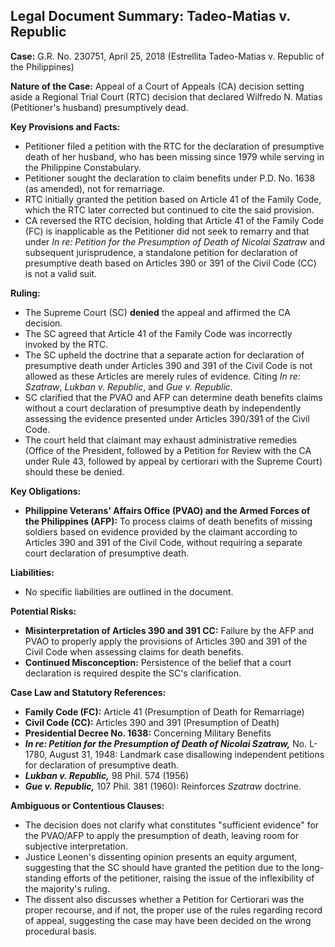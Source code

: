 ## Legal Document Summary: Tadeo-Matias v. Republic

**Case:** G.R. No. 230751, April 25, 2018 (Estrellita Tadeo-Matias v. Republic of the Philippines)

**Nature of the Case:** Appeal of a Court of Appeals (CA) decision setting aside a Regional Trial Court (RTC) decision that declared Wilfredo N. Matias (Petitioner's husband) presumptively dead.

**Key Provisions and Facts:**

*   Petitioner filed a petition with the RTC for the declaration of presumptive death of her husband, who has been missing since 1979 while serving in the Philippine Constabulary.
*   Petitioner sought the declaration to claim benefits under P.D. No. 1638 (as amended), not for remarriage.
*   RTC initially granted the petition based on Article 41 of the Family Code, which the RTC later corrected but continued to cite the said provision.
*   CA reversed the RTC decision, holding that Article 41 of the Family Code (FC) is inapplicable as the Petitioner did not seek to remarry and that under *In re: Petition for the Presumption of Death of Nicolai Szatraw* and subsequent jurisprudence, a standalone petition for declaration of presumptive death based on Articles 390 or 391 of the Civil Code (CC) is not a valid suit.

**Ruling:**

*   The Supreme Court (SC) **denied** the appeal and affirmed the CA decision.
*   The SC agreed that Article 41 of the Family Code was incorrectly invoked by the RTC.
*   The SC upheld the doctrine that a separate action for declaration of presumptive death under Articles 390 and 391 of the Civil Code is not allowed as these Articles are merely rules of evidence. Citing *In re: Szatraw*, *Lukban v. Republic*, and *Gue v. Republic*.
*   SC clarified that the PVAO and AFP can determine death benefits claims without a court declaration of presumptive death by independently assessing the evidence presented under Articles 390/391 of the Civil Code.
*   The court held that claimant may exhaust administrative remedies (Office of the President, followed by a Petition for Review with the CA under Rule 43, followed by appeal by certiorari with the Supreme Court) should these be denied.

**Key Obligations:**

*   **Philippine Veterans' Affairs Office (PVAO) and the Armed Forces of the Philippines (AFP):** To process claims of death benefits of missing soldiers based on evidence provided by the claimant according to Articles 390 and 391 of the Civil Code, without requiring a separate court declaration of presumptive death.

**Liabilities:**

*   No specific liabilities are outlined in the document.

**Potential Risks:**

*   **Misinterpretation of Articles 390 and 391 CC:** Failure by the AFP and PVAO to properly apply the provisions of Articles 390 and 391 of the Civil Code when assessing claims for death benefits.
*   **Continued Misconception:** Persistence of the belief that a court declaration is required despite the SC's clarification.

**Case Law and Statutory References:**

*   **Family Code (FC):** Article 41 (Presumption of Death for Remarriage)
*   **Civil Code (CC):** Articles 390 and 391 (Presumption of Death)
*   **Presidential Decree No. 1638:** Concerning Military Benefits
*   ***In re: Petition for the Presumption of Death of Nicolai Szatraw,*** No. L-1780, August 31, 1948: Landmark case disallowing independent petitions for declaration of presumptive death.
*   ***Lukban v. Republic,*** 98 Phil. 574 (1956)
*   ***Gue v. Republic,*** 107 Phil. 381 (1960): Reinforces *Szatraw* doctrine.

**Ambiguous or Contentious Clauses:**

*   The decision does not clarify what constitutes "sufficient evidence" for the PVAO/AFP to apply the presumption of death, leaving room for subjective interpretation.
*   Justice Leonen's dissenting opinion presents an equity argument, suggesting that the SC should have granted the petition due to the long-standing efforts of the petitioner, raising the issue of the inflexibility of the majority's ruling.
*   The dissent also discusses whether a Petition for Certiorari was the proper recourse, and if not, the proper use of the rules regarding record of appeal, suggesting the case may have been decided on the wrong procedural basis.
